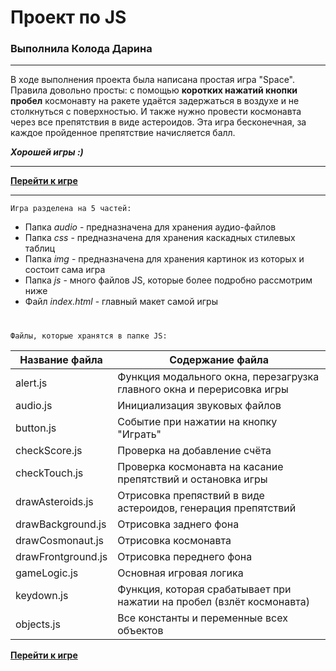 # Проект по JS

### Выполнила Колода Дарина

***************

В ходе выполнения проекта была написана простая игра "Space".
Правила довольно просты: с помощью **коротких нажатий кнопки пробел** космонавту на ракете удаётся задержаться в воздухе 
и не столкнуться с поверхностью. И также нужно провести космонавта через все препятствия в виде астероидов. Эта игра бесконечная, за каждое пройденное препятствие начисляется балл.

***Хорошей игры :)***

***************

**[Перейти к игре](https://darina837.github.io/Project_JS/index.html)**

***************

`Игра разделена на 5 частей:`
* Папка _audio_ - предназначена для хранения аудио-файлов
* Папка _css_ - предназначена для хранения каскадных стилевых таблиц
* Папка _img_ - предназначена для хранения картинок из которых и состоит сама игра
* Папка _js_ - много файлов JS, которые более подробно рассмотрим ниже
* Файл _index.html_ - главный макет самой игры 

#

`Файлы, которые хранятся в папке JS:`

Название файла    | Содержание файла
------------------|-----------------------------------------------------------------------
alert.js          | Функция модального окна, перезагрузка главного окна и перерисовка игры 
audio.js          | Инициализация звуковых файлов
button.js         | Событие при нажатии на кнопку "Играть"
checkScore.js     | Проверка на добавление счёта
checkTouch.js     | Проверка космонавта на касание препятствий и остановка игры 
drawAsteroids.js  | Отрисовка препяствий в виде астероидов, генерация препятствий
drawBackground.js | Отрисовка заднего фона
drawCosmonaut.js  | Отрисовка космонавта
drawFrontground.js| Отрисовка переднего фона
gameLogic.js      | Основная игровая логика
keydown.js        | Функция, которая срабатывает при нажатии на пробел (взлёт космонавта)
objects.js        | Все константы и переменные всех объектов

**[Перейти к игре](https://darina837.github.io/Project_JS/index.html)**
      



